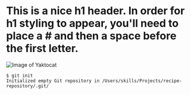 # This is a nice h1 header. In order for h1 styling to appear, you'll need to place a # and then a space before the first letter.

![Image of Yaktocat](https://octodex.github.com/images/yaktocat.png)

```
$ git init
Initialized empty Git repository in /Users/skills/Projects/recipe-repository/.git/
```

